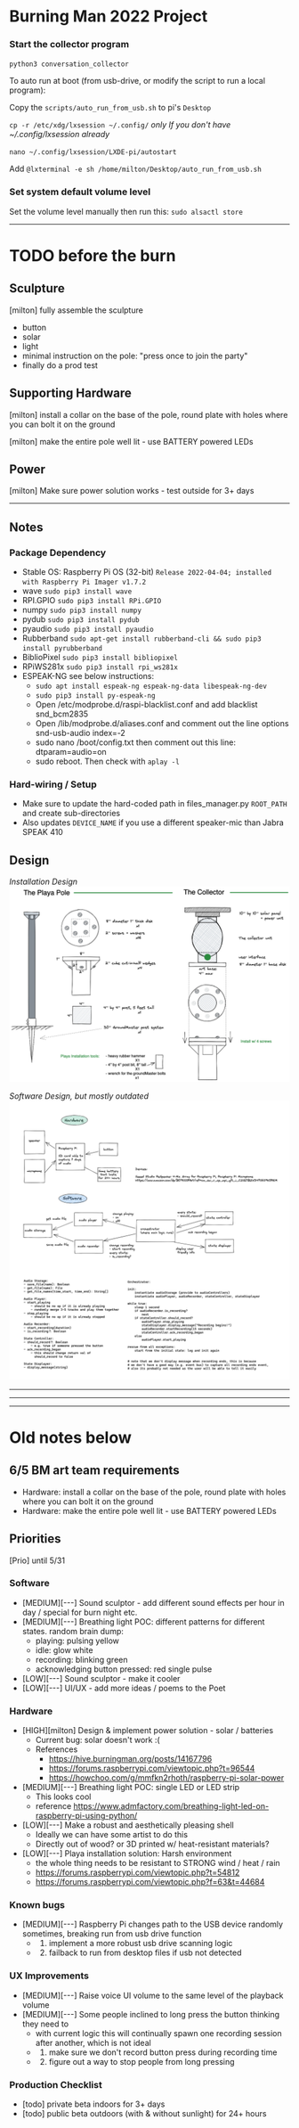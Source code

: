 # Burning Man 2022 Project

### Start the collector program
`python3 conversation_collector`

To auto run at boot (from usb-drive, or modify the script to run a local program):

Copy the `scripts/auto_run_from_usb.sh` to pi's `Desktop`

`cp -r /etc/xdg/lxsession ~/.config/` *only If you don't have ~/.config/lxsession already*

`nano ~/.config/lxsession/LXDE-pi/autostart`

Add `@lxterminal -e sh /home/milton/Desktop/auto_run_from_usb.sh`

### Set system default volume level

Set the volume level manually then run this: `sudo alsactl store`

--------------------------------------------------------
# TODO before the burn

## Sculpture
[milton] fully assemble the sculpture
- button
- solar
- light
- minimal instruction on the pole: "press once to join the party"
- finally do a prod test

## Supporting Hardware
[milton] install a collar on the base of the pole, round plate with holes where you can bolt it on the ground

[milton] make the entire pole well lit - use BATTERY powered LEDs

## Power
[milton] Make sure power solution works - test outside for 3+ days

--------------------------------------------------------


## Notes

### Package Dependency 
- Stable OS: Raspberry Pi OS (32-bit) `Release 2022-04-04; installed with Raspberry Pi Imager v1.7.2`
- wave `sudo pip3 install wave`
- RPI.GPIO `sudo pip3 install RPi.GPIO`
- numpy `sudo pip3 install numpy`
- pydub `sudo pip3 install pydub`
- pyaudio `sudo pip3 install pyaudio`
- Rubberband `sudo apt-get install rubberband-cli && sudo pip3 install pyrubberband`
- BiblioPixel `sudo pip3 install bibliopixel`
- RPiWS281x `sudo pip3 install rpi_ws281x`
- ESPEAK-NG see below instructions:
  - `sudo apt install espeak-ng espeak-ng-data libespeak-ng-dev`
  - `sudo pip3 install py-espeak-ng`
  - Open /etc/modprobe.d/raspi-blacklist.conf and add blacklist snd_bcm2835
  - Open /lib/modprobe.d/aliases.conf and comment out the line options snd-usb-audio index=-2
  - sudo nano /boot/config.txt then comment out this line: dtparam=audio=on
  - sudo reboot. Then check with `aplay -l`

### Hard-wiring / Setup
- Make sure to update the hard-coded path in files_manager.py `ROOT_PATH` and create sub-directories
- Also updates `DEVICE_NAME` if you use a different speaker-mic than Jabra SPEAK 410

## Design
*Installation Design*
![hardware_design_diagram](./design/Installation&#32;Hardware&#32;Design&#32;v0.1.png)

*Software Design, but mostly outdated*
![design_diagram](./design/design.png)


--------------------------------------------------------
--------------------------------------------------------
--------------------------------------------------------
# Old notes below

## 6/5 BM art team requirements
- Hardware: install a collar on the base of the pole, round plate with holes where you can bolt it on the ground
- Hardware: make the entire pole well lit - use BATTERY powered LEDs

## Priorities
[Prio] until 5/31

### Software
- [MEDIUM][---] Sound sculptor - add different sound effects per hour in day / special for burn night etc.
- [MEDIUM][---] Breathing light POC: different patterns for different states. random brain dump:
  - playing: pulsing yellow
  - idle: glow white
  - recording: blinking green
  - acknowledging button pressed: red single pulse
- [LOW][---] Sound sculptor - make it cooler
- [LOW][---] UI/UX - add more ideas / poems to the Poet
### Hardware
- [HIGH][milton] Design & implement power solution - solar / batteries
  - Current bug: solar doesn't work :(
  - References
    - https://hive.burningman.org/posts/14167796
    - https://forums.raspberrypi.com/viewtopic.php?t=96544
    - https://howchoo.com/g/mmfkn2rhoth/raspberry-pi-solar-power
- [MEDIUM][---] Breathing light POC: single LED or LED strip
  - This looks cool
  - reference https://www.admfactory.com/breathing-light-led-on-raspberry-pi-using-python/
- [LOW][---] Make a robust and aesthetically pleasing shell
  - Ideally we can have some artist to do this
  - Directly out of wood? or 3D printed w/ heat-resistant materials?
- [LOW][---] Playa installation solution: Harsh environment
  - the whole thing needs to be resistant to STRONG wind / heat / rain
  - https://forums.raspberrypi.com/viewtopic.php?t=54812
  - https://forums.raspberrypi.com/viewtopic.php?f=63&t=44684
### Known bugs
- [MEDIUM][---] Raspberry Pi changes path to the USB device randomly sometimes, breaking run from usb drive function
  - 1) implement a more robust usb drive scanning logic
  - 2) failback to run from desktop files if usb not detected
### UX Improvements
- [MEDIUM][---] Raise voice UI volume to the same level of the playback volume
- [MEDIUM][---] Some people inclined to long press the button thinking they need to
  - with current logic this will continually spawn one recording session after another, which is not ideal
  - 1) make sure we don't record button press during recording time
  - 2) figure out a way to stop people from long pressing
### Production Checklist
- [todo] private beta indoors for 3+ days
- [todo] public beta outdoors (with & without sunlight) for 24+ hours
